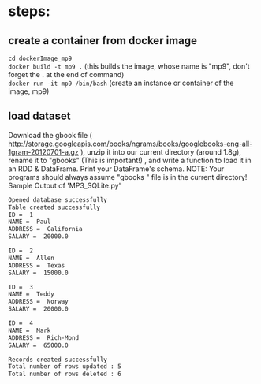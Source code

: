 # steps:
## create a container from docker image
`cd dockerImage_mp9`  
`docker build -t mp9 .` (this builds the image, whose name is "mp9", don't forget the . at the end of command)  
`docker run -it mp9 /bin/bash`  (create an instance or container of the image, mp9)  

## load dataset 
 Download the gbook file ( http://storage.googleapis.com/books/ngrams/books/googlebooks-eng-all-1gram-20120701-a.gz ), unzip it into our current directory (around 1.8g), rename it to "gbooks" (This is important!) , and write a function to load it in an RDD & DataFrame. Print your DataFrame's schema. NOTE: Your programs should always assume "gbooks " file is in the current directory! 
Sample Output of 'MP3\_SQLite.py'
~~~sh
Opened database successfully
Table created successfully
ID =  1
NAME =  Paul
ADDRESS =  California
SALARY =  20000.0 

ID =  2
NAME =  Allen
ADDRESS =  Texas
SALARY =  15000.0 

ID =  3
NAME =  Teddy
ADDRESS =  Norway
SALARY =  20000.0 

ID =  4
NAME =  Mark
ADDRESS =  Rich-Mond 
SALARY =  65000.0 

Records created successfully
Total number of rows updated : 5
Total number of rows deleted : 6
~~~


